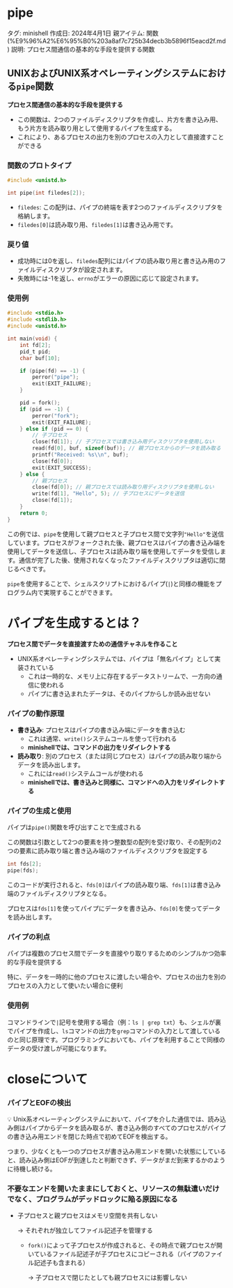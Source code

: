 # pipe

タグ: minishell
作成日: 2024年4月1日
親アイテム: 関数 (%E9%96%A2%E6%95%B0%203a8af7c725b34decb3b5896f15eacd2f.md)
説明: プロセス間通信の基本的な手段を提供する関数

## UNIXおよびUNIX系オペレーティングシステムにおける`pipe`関数

**プロセス間通信の基本的な手段を提供する**

- この関数は、2つのファイルディスクリプタを作成し、片方を書き込み用、もう片方を読み取り用として使用するパイプを生成する。
- これにより、あるプロセスの出力を別のプロセスの入力として直接渡すことができる

### 関数のプロトタイプ

```c
#include <unistd.h>

int pipe(int filedes[2]);
```

- `filedes`: この配列は、パイプの終端を表す2つのファイルディスクリプタを格納します。
- `filedes[0]`は読み取り用、`filedes[1]`は書き込み用です。

### 戻り値

- 成功時には0を返し、`filedes`配列にはパイプの読み取り用と書き込み用のファイルディスクリプタが設定されます。
- 失敗時には-1を返し、`errno`がエラーの原因に応じて設定されます。

### 使用例

```c
#include <stdio.h>
#include <stdlib.h>
#include <unistd.h>

int main(void) {
    int fd[2];
    pid_t pid;
    char buf[10];

    if (pipe(fd) == -1) {
        perror("pipe");
        exit(EXIT_FAILURE);
    }

    pid = fork();
    if (pid == -1) {
        perror("fork");
        exit(EXIT_FAILURE);
    } else if (pid == 0) {
        // 子プロセス
        close(fd[1]); // 子プロセスでは書き込み用ディスクリプタを使用しない
        read(fd[0], buf, sizeof(buf)); // 親プロセスからのデータを読み取る
        printf("Received: %s\\n", buf);
        close(fd[0]);
        exit(EXIT_SUCCESS);
    } else {
        // 親プロセス
        close(fd[0]); // 親プロセスでは読み取り用ディスクリプタを使用しない
        write(fd[1], "Hello", 5); // 子プロセスにデータを送信
        close(fd[1]);
    }
    return 0;
}

```

この例では、`pipe`を使用して親プロセスと子プロセス間で文字列`"Hello"`を送信しています。プロセスがフォークされた後、親プロセスはパイプの書き込み端を使用してデータを送信し、子プロセスは読み取り端を使用してデータを受信します。通信が完了した後、使用されなくなったファイルディスクリプタは適切に閉じるべきです。

`pipe`を使用することで、シェルスクリプトにおけるパイプ(`|`)と同様の機能をプログラム内で実現することができます。

# パイプを生成するとは？

**プロセス間でデータを直接渡すための通信チャネルを作ること**

- UNIX系オペレーティングシステムでは、パイプは「無名パイプ」として実装されている
    - これは一時的な、メモリ上に存在するデータストリームで、一方向の通信に使われる
    - パイプに書き込まれたデータは、そのパイプからしか読み出せない

### パイプの動作原理

- **書き込み**: プロセスはパイプの書き込み端にデータを書き込む
    - これは通常、`write()`システムコールを使って行われる
    - **minishellでは、コマンドの出力をリダイレクトする**
- **読み取り**: 別のプロセス（または同じプロセス）はパイプの読み取り端からデータを読み出します。
    - これには`read()`システムコールが使われる
    - **minishellでは、書き込みと同様に、コマンドへの入力をリダイレクトする**

### パイプの生成と使用

パイプは`pipe()`関数を呼び出すことで生成される

この関数は引数として2つの要素を持つ整数型の配列を受け取り、その配列の2つの要素に読み取り端と書き込み端のファイルディスクリプタを設定する

```c
int fds[2];
pipe(fds);
```

このコードが実行されると、`fds[0]`はパイプの読み取り端、`fds[1]`は書き込み端のファイルディスクリプタとなる。

プロセスは`fds[1]`を使ってパイプにデータを書き込み、`fds[0]`を使ってデータを読み出します。

### パイプの利点

パイプは複数のプロセス間でデータを直接やり取りするためのシンプルかつ効率的な手段を提供する

特に、データを一時的に他のプロセスに渡したい場合や、プロセスの出力を別のプロセスの入力として使いたい場合に便利

### 使用例

コマンドラインで`|`記号を使用する場合（例：`ls | grep txt`）も、シェルが裏でパイプを作成し、`ls`コマンドの出力を`grep`コマンドの入力として渡しているのと同じ原理です。プログラミングにおいても、パイプを利用することで同様のデータの受け渡しが可能になります。

# closeについて

### パイプとEOFの検出

<aside>
💡 Unix系オペレーティングシステムにおいて、パイプを介した通信では、読み込み側はパイプからデータを読み取るが、書き込み側のすべてのプロセスがパイプの書き込み用エンドを閉じた時点で初めてEOFを検出する。

つまり、少なくとも一つのプロセスが書き込み用エンドを開いた状態にしていると、読み込み側はEOFが到達したと判断できず、データがまだ到来するかのように待機し続ける。

</aside>

### 不要なエンドを開いたままにしておくと、リソースの無駄遣いだけでなく、プログラムがデッドロックに陥る原因になる

- 子プロセスと親プロセスはメモリ空間を共有しない
    
    → それぞれが独立してファイル記述子を管理する
    
    - `fork()`によって子プロセスが作成されると、その時点で親プロセスが開いているファイル記述子が子プロセスにコピーされる（パイプのファイル記述子も含まれる）
        
        → 子プロセスで閉じたとしても親プロセスには影響しない